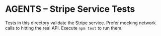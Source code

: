 # AGENTS – Stripe Service Tests

Tests in this directory validate the Stripe service. Prefer mocking network calls to hitting the real API. Execute `npm test` to run them.
